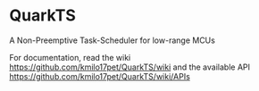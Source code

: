 # QuarkTS
A Non-Preemptive Task-Scheduler for low-range MCUs 

For documentation, read the wiki
https://github.com/kmilo17pet/QuarkTS/wiki
and the available API
https://github.com/kmilo17pet/QuarkTS/wiki/APIs
